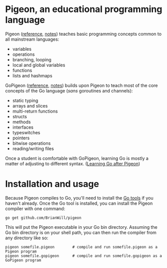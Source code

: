 # Pigeon, an educational programming language

Pigeon ([reference](docs/pigeon-reference.md), [notes](docs/pigeon-notes.md)) teaches basic programming concepts common to all mainstream languages:

- variables
- operations
- branching, looping
- local and global variables
- functions
- lists and hashmaps

GoPigeon ([reference](docs/go-pigeon-reference.md), [notes](docs/go-pigeon-notes.md)) builds upon Pigeon to teach most of the core concepts of the Go language (*sans* goroutines and channels):

- static typing
- arrays and slices
- multi-return functions
- structs
- methods
- interfaces
- typeswitches
- pointers
- bitwise operations
- reading/writing files

Once a student is comfortable with GoPigeon, learning Go is mostly a matter of adjusting to different syntax. ([Learning Go after Pigeon](docs/go-lang.md)) 

# Installation and usage

Because Pigeon compiles to Go, you'll need to install the [Go tools](https://golang.org/doc/install) if you haven't already. Once the Go tool is installed, you can install the Pigeon compiler with one command:

```
go get github.com/BrianWill/pigeon
```

This will put the Pigeon executable in your Go bin directory. Assuming the Go bin directory is on your shell path, you can then run the compiler from any directory like so:

```
pigeon somefile.pigeon        # compile and run somefile.pigeon as a Pigeon program
pigeon somefile.gopigeon      # compile and run somefile.gopigeon as a GoPigeon program
```
